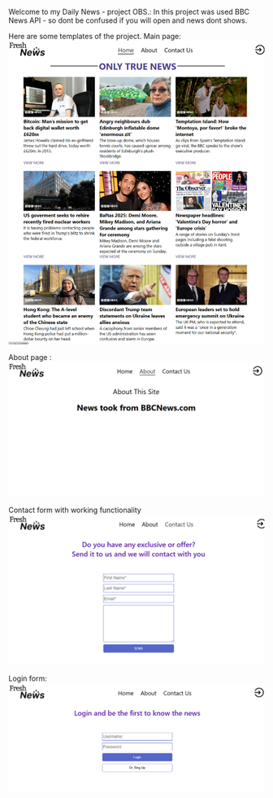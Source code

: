 Welcome to  my Daily News - project 
OBS.: In this project was used BBC News API - so dont be confused if you will open and news dont shows.

Here are some templates of the project.
Main page:
![Project Preview](1.png)

About page :
![Project Preview](2.png)

Contact form with working functionality
![Project Preview](3.png)

Login form:
![Project Preview](4.png)
